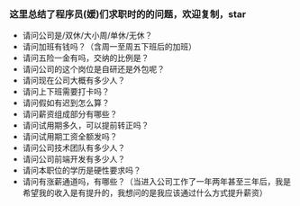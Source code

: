 ### 这里总结了程序员(媛)们求职时的的问题，欢迎复制，star

* 请问公司是/双休/大小周/单休/无休？
* 请问加班有钱吗？（含周一至周五下班后的加班）
* 请问五险一金有吗，交纳的比例是？
* 请问公司的这个岗位是自研还是外包呢？
* 请问现在公司大概有多少人？
* 请问上下班需要打卡吗？
* 请问假如有迟到怎么算？
* 请问薪资组成部分有哪些？
* 请问试用期多久，可以提前转正吗？
* 请问试用期工资全额发吗？
* 请问公司技术团队有多少人？
* 请问公司前端开发有多少人？
* 请问本职位的学历是硬性要求吗？
* 请问有涨薪通道吗，有哪些？（当进入公司工作了一年两年甚至三年后，我是希望我的收入是有提升的，我想问的是我应该通过什么方式提升薪资）



